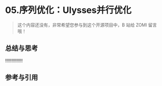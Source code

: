 <!--Copyright © ZOMI 适用于[License](https://github.com/Infrasys-AI/AIInfra)版权许可-->

# 05.序列优化：Ulysses并行优化

> 这个内容还没有，非常希望您参与到这个开源项目中，B 站给 ZOMI 留言哦！

## 总结与思考

!!!!!!!!!!!!!!

## 参考与引用

